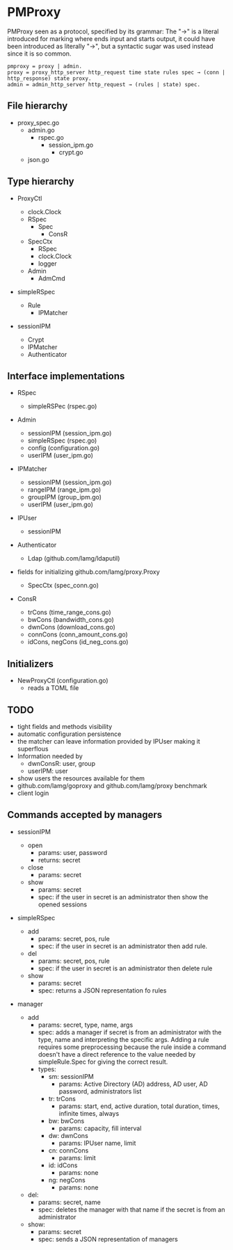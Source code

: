 # PMProxy

PMProxy seen as a protocol, specified by its grammar:
The "→" is a literal introduced for marking where ends input and starts output, it could have been introduced as literally "→", but a syntactic sugar was used instead since it is so common.

```
pmproxy = proxy | admin.
proxy = proxy_http_server http_request time state rules spec → (conn | http_response) state proxy.
admin = admin_http_server http_request → (rules | state) spec.
```

## File hierarchy

- proxy_spec.go
  - admin.go
    - rspec.go
      - session_ipm.go
        - crypt.go
  - json.go

## Type hierarchy

- ProxyCtl
  - clock.Clock
  - RSpec
    - Spec
      - ConsR
  - SpecCtx
    - RSpec
    - clock.Clock
    - logger
  - Admin
    - AdmCmd

- simpleRSpec
  - Rule
    - IPMatcher

- sessionIPM
  - Crypt
  - IPMatcher
  - Authenticator

## Interface implementations
- RSpec
  - simpleRSPec (rspec.go)

- Admin
  - sessionIPM (session_ipm.go)
  - simpleRSpec (rspec.go)
  - config (configuration.go)
  - userIPM (user_ipm.go)

- IPMatcher
  - sessionIPM (session_ipm.go)
  - rangeIPM (range_ipm.go)
  - groupIPM (group_ipm.go)
  - userIPM (user_ipm.go)

- IPUser
  - sessionIPM

- Authenticator
  - Ldap (github.com/lamg/ldaputil)

- fields for initializing github.com/lamg/proxy.Proxy
  - SpecCtx (spec_conn.go)

- ConsR
  - trCons (time_range_cons.go)
  - bwCons (bandwidth_cons.go)
  - dwnCons (download_cons.go)
  - connCons (conn_amount_cons.go)
  - idCons, negCons (id_neg_cons.go)

## Initializers

- NewProxyCtl (configuration.go)
  - reads a TOML file

## TODO
- tight fields and methods visibility
- automatic configuration persistence
- the matcher can leave information provided by IPUser making it superflous
- Information needed by
  - dwnConsR: user, group
  - userIPM: user
- show users the resources available for them
- github.com/lamg/goproxy and github.com/lamg/proxy benchmark
- client login

## Commands accepted by managers

- sessionIPM
  - open
    - params: user, password
    - returns: secret
  - close
    - params: secret
  - show
    - params: secret
    - spec: if the user in secret is an administrator then show the opened sessions

- simpleRSpec
  - add
    - params: secret, pos, rule
    - spec: if the user in secret is an administrator then add rule.
  - del
    - params: secret, pos, rule
    - spec: if the user in secret is an administrator then delete rule
  - show
    - params: secret
    - spec: returns a JSON representation fo rules

- manager
  - add
    - params: secret, type, name, args
    - spec: adds a manager if secret is from an administrator with the type, name and interpreting the specific args. Adding a rule requires some preprocessing because the rule inside a command doesn't have a direct reference to the value needed by simpleRule.Spec for giving the correct result.
    - types:
      - sm: sessionIPM
        - params: Active Directory (AD) address, AD user, AD password, administrators list
      - tr: trCons
        - params: start, end, active duration, total duration, times, infinite times, always
      - bw: bwCons
        - params: capacity, fill interval
      - dw: dwnCons
        - params: IPUser name, limit
      - cn: connCons
        - params: limit
      - id: idCons
        - params: none
      - ng: negCons
        - params: none
  - del:
    - params: secret, name
    - spec: deletes the manager with that name if the secret is from an administrator
  - show:
    - params: secret
    - spec: sends a JSON representation of managers